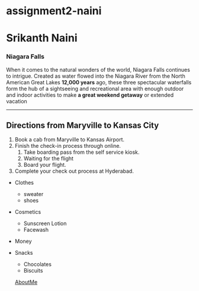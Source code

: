 # assignment2-naini
# Srikanth Naini
### Niagara Falls
When it comes to the natural wonders of the world, Niagara Falls continues to intrigue. Created as water flowed into the Niagara River from the North American Great Lakes **12,000 years** ago, these three spectacular waterfalls form the hub of a sightseeing and recreational area with enough outdoor and indoor activities to make **a great weekend getaway** or extended vacation


--- 
##  Directions from Maryville to Kansas City 
1. Book a cab from Maryville to Kansas Airport.
2. Finish the check-in process through online.
   1. Take boarding pass from the self service kiosk.
   2. Waiting for the flight
   3. Board your flight.
3. Complete your check out process at Hyderabad.


* Clothes
    * sweater
    * shoes
* Cosmetics
    * Sunscreen Lotion
    * Facewash
* Money
* Snacks
    * Chocolates
    * Biscuits

    [AboutMe](https://github.com/srikanth0655/assignment2-naini/blob/main/AboutMe.md)
